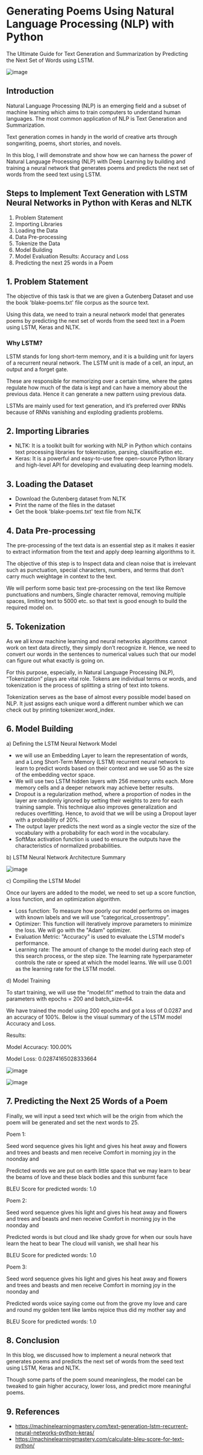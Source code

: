 # Generating Poems Using Natural Language Processing (NLP) with Python

The Ultimate Guide for Text Generation and Summarization by Predicting the Next Set of Words using LSTM.

![image](https://user-images.githubusercontent.com/31254745/161347627-43023485-fb61-46c2-8c2c-ddae736977b5.png)

## Introduction

Natural Language Processing (NLP) is an emerging field and a subset of machine learning which aims to train computers to understand human languages. The most common application of NLP is Text Generation and Summarization. 

Text generation comes in handy in the world of creative arts through songwriting, poems, short stories, and novels.

In this blog, I will demonstrate and show how we can harness the power of Natural Language Processing (NLP) with Deep Learning by building and training a neural network that generates poems and predicts the next set of words from the seed text using LSTM.

## Steps to Implement Text Generation with LSTM Neural Networks in Python with Keras and NLTK

1.	Problem Statement
2.	Importing Libraries
3.	Loading the Data
4.	Data Pre-processing
5.	Tokenize the Data
6.	Model Building
7.	Model Evaluation Results: Accuracy and Loss
8.	Predicting the next 25 words in a Poem

## 1.	Problem Statement

The objective of this task is that we are given a Gutenberg Dataset and use the book 'blake-poems.txt' file corpus as the source text.

Using this data, we need to train a neural network model that generates poems by predicting the next set of words from the seed text in a Poem using LSTM, Keras and NLTK.

### Why LSTM?

LSTM stands for long short-term memory, and it is a building unit for layers of a recurrent neural network. The LSTM unit is made of a cell, an input, an output and a forget gate.

These are responsible for memorizing over a certain time, where the gates regulate how much of the data is kept and can have a memory about the previous data. Hence it can generate a new pattern using previous data.

LSTMs are mainly used for text generation, and it’s preferred over RNNs because of RNNs vanishing and exploding gradients problems.

## 2.	Importing Libraries

- NLTK: It is a toolkit built for working with NLP in Python which contains text processing libraries for tokenization, parsing, classification etc.
- Keras: It is a powerful and easy-to-use free open-source Python library and high-level API for developing and evaluating deep learning models.

## 3.	Loading the Dataset

- Download the Gutenberg dataset from NLTK
- Print the name of the files in the dataset
- Get the book 'blake-poems.txt' text file from NLTK

## 4.	Data Pre-processing

The pre-processing of the text data is an essential step as it makes it easier to extract information from the text and apply deep learning algorithms to it.

The objective of this step is to Inspect data and clean noise that is irrelevant such as punctuation, special characters, numbers, and terms that don’t carry much weightage in context to the text.

We will perform some basic text pre-processing on the text like Remove punctuations and numbers, Single character removal, removing multiple spaces, limiting text to 5000 etc. so that text is good enough to build the required model on.

## 5.	Tokenization

As we all know machine learning and neural networks algorithms cannot work on text data directly, they simply don’t recognize it. Hence, we need to convert our words in the sentences to numerical values such that our model can figure out what exactly is going on.

For this purpose, especially, in Natural Language Processing (NLP), “Tokenization” plays are vital role. Tokens are individual terms or words, and tokenization is the process of splitting a string of text into tokens. 

Tokenization serves as the base of almost every possible model based on NLP. It just assigns each unique word a different number which we can check out by printing tokenizer.word_index.

## 6.	Model Building

a)	Defining the LSTM Neural Network Model

- we will use an Embedding Layer to learn the representation of words, and a Long Short-Term Memory (LSTM) recurrent neural network to learn to predict words based on their context and we use 50 as the size of the embedding vector space.
- We will use two LSTM hidden layers with 256 memory units each. More memory cells and a deeper network may achieve better results.
- Dropout is a regularization method, where a proportion of nodes in the layer are randomly ignored by setting their weights to zero for each training sample. This technique also improves generalization and reduces overfitting. Hence, to avoid that we will be using a Dropout layer with a probability of 20%.
- The output layer predicts the next word as a single vector the size of the vocabulary with a probability for each word in the vocabulary.
- SoftMax activation function is used to ensure the outputs have the characteristics of normalized probabilities.

b)	LSTM Neural Network Architecture Summary

![image](https://user-images.githubusercontent.com/31254745/161347977-dd50e5d4-b9e7-4b2d-9722-c00d26dded38.png)

c)	Compiling the LSTM Model

Once our layers are added to the model, we need to set up a score function, a loss function, and an optimization algorithm.
- Loss function:  To measure how poorly our model performs on images with known labels and we will use “categorical_crossentropy".
- Optimizer: This function will iteratively improve parameters to minimize the loss. We will go with the "Adam" optimizer.
- Evaluation Metric:  "Accuracy" is used to evaluate the LSTM model's performance.
- Learning rate: The amount of change to the model during each step of this search process, or the step size. The learning rate hyperparameter controls the rate or speed at which the model learns.  We will use 0.001 as the learning rate for the LSTM model.

d)	Model Training 

To start training, we will use the “model.fit” method to train the data and parameters with epochs = 200 and batch_size=64.

We have trained the model using 200 epochs and got a loss of 0.0287 and an accuracy of 100%. Below is the visual summary of the LSTM model Accuracy and Loss.

Results: 

Model Accuracy: 100.00%

Model Loss:  0.02874165028333664

![image](https://user-images.githubusercontent.com/31254745/161348074-aa2337e2-4b06-42bb-bd39-2412ff18b00e.png)

![image](https://user-images.githubusercontent.com/31254745/161348084-45d0f976-fdbc-423d-a9c1-9c3dd989140a.png)

## 7.	Predicting the Next 25 Words of a Poem

Finally, we will input a seed text which will be the origin from which the poem will be generated and set the next words to 25. 

Poem 1:

Seed word sequence gives his light and gives his heat away and flowers and trees and beasts and men receive Comfort in morning joy in the noonday and

Predicted words we are put on earth little space that we may learn to bear the beams of love and these black bodies and this sunburnt face

BLEU Score for predicted words: 1.0

Poem 2:

Seed word sequence gives his light and gives his heat away and flowers and trees and beasts and men receive Comfort in morning joy in the noonday and

Predicted words is but cloud and like shady grove for when our souls have learn the heat to bear The cloud will vanish, we shall hear his

BLEU Score for predicted words: 1.0

Poem 3:

Seed word sequence gives his light and gives his heat away and flowers and trees and beasts and men receive Comfort in morning joy in the noonday and

Predicted words voice saying come out from the grove my love and care and round my golden tent like lambs rejoice thus did my mother say and

BLEU Score for predicted words: 1.0

## 8.	Conclusion

In this blog, we discussed how to implement a neural network that generates poems and predicts the next set of words from the seed text using LSTM, Keras and NLTK.

Though some parts of the poem sound meaningless, the model can be tweaked to gain higher accuracy, lower loss, and predict more meaningful poems.

## 9.	References

- https://machinelearningmastery.com/text-generation-lstm-recurrent-neural-networks-python-keras/
- https://machinelearningmastery.com/calculate-bleu-score-for-text-python/
